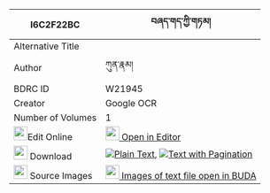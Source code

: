 |I6C2F22BC|བཞད་གད་ཀྱི་གཏམ། 
| --- | --- 
|Alternative Title |
|Author| ཀུན་རྣམ།
|BDRC ID | W21945
|Creator | Google OCR
|Number of Volumes| 1
|<img width="25" src="https://img.icons8.com/color/25/000000/edit-property.png">Edit Online| [<img width="25" src="https://avatars.githubusercontent.com/u/45091458?s=200&v=4"> Open in Editor](http://editor.openpecha.org/I6C2F22BC)
|<img width="25" src="https://img.icons8.com/fluent/48/000000/download-2.png"/>  Download | [![](https://img.icons8.com/color/20/000000/txt.png)Plain Text](https://github.com/Openpecha/I6C2F22BC/releases/download/v1/shyege_kyi_tam_plain_I6C2F22BC.zip), [![](https://img.icons8.com/color/20/000000/txt.png)Text with Pagination](https://github.com/Openpecha/I6C2F22BC/releases/download/v1/shyege_kyi_tam_pages_I6C2F22BC.zip)
|<img width="25" src="https://img.icons8.com/plasticine/100/000000/pictures-folder.png"/>  Source Images | [<img width="25" src="https://library.bdrc.io/icons/BUDA-small.svg"> Images of text file open in BUDA](https://library.bdrc.io/show/bdr:W21945)
